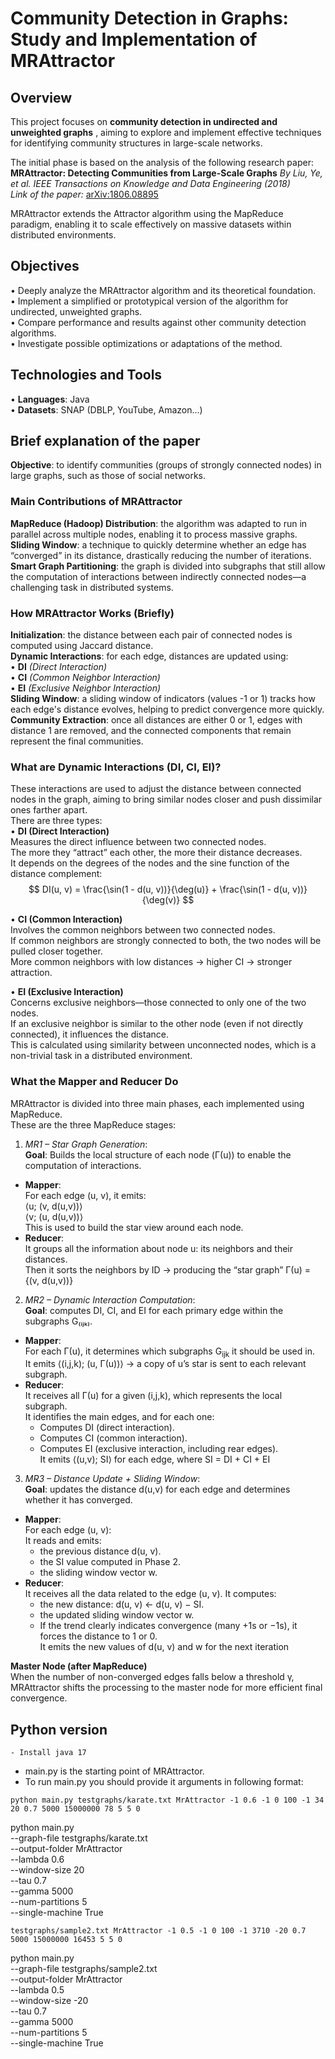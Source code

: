 # Community Detection in Graphs: Study and Implementation of MRAttractor

## Overview

This project focuses on **community detection in undirected and unweighted graphs** , aiming to explore and implement effective techniques for identifying community structures in large-scale networks.

The initial phase is based on the analysis of the following research paper:  
**MRAttractor: Detecting Communities from Large-Scale Graphs**
*By Liu, Ye, et al.*
*IEEE Transactions on Knowledge and Data Engineering (2018)*  
*Link of the paper:* [arXiv:1806.08895](https://arxiv.org/abs/1806.08895)

MRAttractor extends the Attractor algorithm using the MapReduce paradigm, enabling it to scale effectively on massive datasets within distributed environments.

## Objectives

• Deeply analyze the MRAttractor algorithm and its theoretical foundation.  
• Implement a simplified or prototypical version of the algorithm for undirected, unweighted graphs.  
• Compare performance and results against other community detection algorithms.  
• Investigate possible optimizations or adaptations of the method.  

## Technologies and Tools

• **Languages**: Java  
• **Datasets**: SNAP (DBLP, YouTube, Amazon...)

## Brief explanation of the paper
**Objective**: to identify communities (groups of strongly connected nodes) in large graphs, such as those of social networks.

### Main Contributions of MRAttractor

**MapReduce (Hadoop) Distribution**: the algorithm was adapted to run in parallel across multiple nodes, enabling it to process massive graphs.  
**Sliding Window**: a technique to quickly determine whether an edge has “converged” in its distance, drastically reducing the number of iterations.  
**Smart Graph Partitioning**: the graph is divided into subgraphs that still allow the computation of interactions between indirectly connected nodes—a challenging task in distributed systems.  

### How MRAttractor Works (Briefly)

**Initialization**: the distance between each pair of connected nodes is computed using Jaccard distance.  
**Dynamic Interactions**: for each edge, distances are updated using:  
• **DI** *(Direct Interaction)*  
• **CI** *(Common Neighbor Interaction)*  
• **EI** *(Exclusive Neighbor Interaction)*  
**Sliding Window**: a sliding window of indicators (values -1 or 1) tracks how each edge's distance evolves, helping to predict convergence more quickly.  
**Community Extraction**: once all distances are either 0 or 1, edges with distance 1 are removed, and the connected components that remain represent the final communities.  

### What are Dynamic Interactions (DI, CI, EI)?

These interactions are used to adjust the distance between connected nodes in the graph, aiming to bring similar nodes closer and push dissimilar ones farther apart.  
There are three types:  
• **DI (Direct Interaction)**  
Measures the direct influence between two connected nodes.  
The more they “attract” each other, the more their distance decreases.  
It depends on the degrees of the nodes and the sine function of the distance complement:  
$$
DI(u, v) = \frac{\sin(1 - d(u, v))}{\deg(u)} + \frac{\sin(1 - d(u, v))}{\deg(v)}
$$

• **CI (Common Interaction)**  
Involves the common neighbors between two connected nodes.  
If common neighbors are strongly connected to both, the two nodes will be pulled closer together.  
More common neighbors with low distances → higher CI → stronger attraction.  

• **EI (Exclusive Interaction)**  
Concerns exclusive neighbors—those connected to only one of the two nodes.  
If an exclusive neighbor is similar to the other node (even if not directly connected), it influences the distance.  
This is calculated using similarity between unconnected nodes, which is a non-trivial task in a distributed environment.  

### What the Mapper and Reducer Do
MRAttractor is divided into three main phases, each implemented using MapReduce.   
These are the three MapReduce stages:  
1. *MR1 – Star Graph Generation*:  
**Goal**: Builds the local structure of each node (Γ(u)) to enable the computation of interactions.  
- **Mapper**:  
For each edge (u, v), it emits:  
⟨u; (v, d(u,v))⟩  
⟨v; (u, d(u,v))⟩  
This is used to build the star view around each node.  
- **Reducer**:  
It groups all the information about node u: its neighbors and their distances.  
Then it sorts the neighbors by ID → producing the “star graph” Γ(u) = {(v, d(u,v))}

2. *MR2 – Dynamic Interaction Computation*:  
**Goal**: computes DI, CI, and EI for each primary edge within the subgraphs G₍ᵢⱼₖ₎.  
- **Mapper**:  
For each Γ(u), it determines which subgraphs G<sub>ijk</sub> it should be used in.  
It emits ⟨(i,j,k); (u, Γ(u))⟩ → a copy of u’s star is sent to each relevant subgraph.  
- **Reducer**:  
It receives all Γ(u) for a given (i,j,k), which represents the local subgraph.  
It identifies the main edges, and for each one:    
  - Computes DI (direct interaction).   
  - Computes CI (common interaction).   
  - Computes EI (exclusive interaction, including rear edges).  
It emits ⟨(u,v); SI⟩ for each edge, where SI = DI + CI + EI  
3. *MR3 – Distance Update + Sliding Window*:  
**Goal**: updates the distance d(u,v) for each edge and determines whether it has converged.  
- **Mapper**:  
For each edge (u, v):  
It reads and emits:  
  - the previous distance d(u, v). 
  - the SI value computed in Phase 2. 
  - the sliding window vector w. 
- **Reducer**:  
It receives all the data related to the edge (u, v). 
It computes:  
  - the new distance: d(u, v) ← d(u, v) − SI. 
  - the updated sliding window vector w. 
  - If the trend clearly indicates convergence (many +1s or −1s), it forces the distance to 1 or 0.   
It emits the new values of d(u, v) and w for the next iteration

**Master Node (after MapReduce)**  
When the number of non-converged edges falls below a threshold γ, MRAttractor shifts the processing to the master node for more efficient final convergence.

## Python version  

```
- Install java 17
```

- main.py is the starting point of MRAttractor.
- To run main.py you should provide it arguments in following format:  
```  
python main.py testgraphs/karate.txt MrAttractor -1 0.6 -1 0 100 -1 34 20 0.7 5000 15000000 78 5 5 0
```

python main.py \
--graph-file testgraphs/karate.txt \
--output-folder MrAttractor \
--lambda 0.6 \
--window-size 20 \
--tau 0.7 \
--gamma 5000 \
--num-partitions 5 \
--single-machine True

```  
testgraphs/sample2.txt MrAttractor -1 0.5 -1 0 100 -1 3710 -20 0.7 5000 15000000 16453 5 5 0
```  

python main.py \
--graph-file testgraphs/sample2.txt \
--output-folder MrAttractor \
--lambda 0.5 \
--window-size -20 \
--tau 0.7 \
--gamma 5000 \
--num-partitions 5 \
--single-machine True